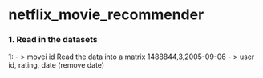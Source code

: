 # netflix_movie_recommender

### 1. Read in the datasets 
 1:  - > movei id 
 Read the data into a matrix 
1488844,3,2005-09-06 - > user id, rating, date (remove date)

